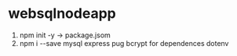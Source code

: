 # websqlnodeapp

1) npm init -y -> package.jsom
2) npm i --save mysql express pug bcrypt for dependences dotenv
